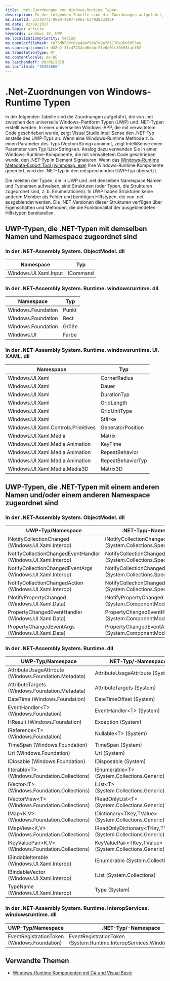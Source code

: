 ```yaml
---
title: .Net-Zuordnungen von Windows-Runtime Typen
description: In der folgenden Tabelle sind die Zuordnungen aufgeführt, die von .net zwischen den universelle Windows-Plattform Typen (UWP) und .NET-Typen erstellt werden.
ms.assetid: 5317D771-808D-4B97-8063-63492B23292F
ms.date: 02/08/2017
ms.topic: article
keywords: windows 10, UWP
ms.localizationpriority: medium
ms.openlocfilehash: c035db58fc6aa484f9d47a9af61176a2b05d55ee
ms.sourcegitcommit: d38e2f31c47434cd6dbbf8fe8d01c20b98fabf02
ms.translationtype: MT
ms.contentlocale: de-DE
ms.lasthandoff: 09/06/2019
ms.locfileid: "70393660"
---
```

# <a name="net-mappings-of-windows-runtime-types"></a>.Net-Zuordnungen von Windows-Runtime Typen

In der folgenden Tabelle sind die Zuordnungen aufgeführt, die von .net zwischen den universelle Windows-Plattform Typen (UWP) und .NET-Typen erstellt werden. In einer universellen Windows-APP, die mit verwaltetem Code geschrieben wurde, zeigt Visual Studio IntelliSense den .NET-Typ anstelle des UWP-Typs an. Wenn eine Windows-Runtime Methode z. b. einen Parameter des Typs IVector&lt;String&gt;annimmt, zeigt IntelliSense einen Parameter vom Typ IList&lt;String&gt;an. Analog dazu verwenden Sie in einer Windows-Runtime-Komponente, die mit verwaltetem Code geschrieben wurde, den .NET-Typ in Element Signaturen. Wenn das [Windows-Runtime Metadata-Export Tool (winmdexp. exe)](/dotnet/framework/tools/winmdexp-exe-windows-runtime-metadata-export-tool) Ihre Windows-Runtime Komponente generiert, wird der .NET-Typ in den entsprechenden UWP-Typ übersetzt.

Die meisten der Typen, die in UWP und .net denselben Namespace Namen und Typnamen aufweisen, sind Strukturen (oder Typen, die Strukturen zugeordnet sind, z. b. Enumerationen). In UWP haben Strukturen keine anderen Member als Felder und benötigen Hilfstypen, die von .net ausgeblendet werden. Die .NET-Versionen dieser Strukturen verfügen über Eigenschaften und Methoden, die die Funktionalität der ausgeblendeten Hilfstypen bereitstellen.

## <a name="uwp-types-that-map-to-net-types-with-the-same-name-and-namespace"></a>UWP-Typen, die .NET-Typen mit demselben Namen und Namespace zugeordnet sind

### <a name="in-net-assembly-systemobjectmodeldll"></a>In der .NET-Assembly System. ObjectModel. dll

| Namespace | Typ |
|-|-|
| Windows.UI.Xaml.Input | ICommand |

### <a name="in-net-assembly-systemruntimewindowsruntimedll"></a>In der .NET-Assembly System. Runtime. windowsruntime. dll

| Namespace | Typ |
|-|-|
| Windows.Foundation | Punkt |
| Windows.Foundation | Rect |
| Windows.Foundation | Größe |
| Windows.UI | Farbe |

### <a name="in-net-assembly-systemruntimewindowsruntimeuixamldll"></a>In der .NET-Assembly System. Runtime. windowsruntime. UI. XAML. dll

| Namespace | Typ |
|-|-|
| Windows.UI.Xaml | CornerRadius |
| Windows.UI.Xaml | Dauer |
| Windows.UI.Xaml | DurationTyp |
| Windows.UI.Xaml | GridLength |
| Windows.UI.Xaml | GridUnitType |
| Windows.UI.Xaml | Stärke |
| Windows.UI.Xaml.Controls.Primitives | GeneratorPosition |
| Windows.UI.Xaml.Media | Matrix |
| Windows.UI.Xaml.Media.Animation | KeyTime |
| Windows.UI.Xaml.Media.Animation | RepeatBehavior |
| Windows.UI.Xaml.Media.Animation | RepeatBehaviorTyp |
| Windows.UI.Xaml.Media.Media3D | Matrix3D |

## <a name="uwp-types-that-map-to-net-types-with-a-different-name-andor-namespace"></a>UWP-Typen, die .NET-Typen mit einem anderen Namen und/oder einem anderen Namespace zugeordnet sind

### <a name="in-net-assembly-systemobjectmodeldll"></a>In der .NET-Assembly System. ObjectModel. dll

| UWP-Typ/Namespace | .NET-Typ/-Namespace |
|-|-|
| INotifyCollectionChanged (Windows.UI.Xaml.Interop) | INotifyCollectionChanged (System.Collections.Specialized) | 
| NotifyCollectionChangedEventHandler (Windows.UI.Xaml.Interop) | NotifyCollectionChangedEventHandler (System.Collections.Specialized) | 
| NotifyCollectionChangedEventArgs (Windows.UI.Xaml.Interop) | NotifyCollectionChangedEventArgs (System.Collections.Specialized) | 
| NotifyCollectionChangedAction (Windows.UI.Xaml.Interop) | NotifyCollectionChangedAction (System.Collections.Specialized) | 
| INotifyPropertyChanged (Windows.UI.Xaml.Data) | INotifyPropertyChanged (System.ComponentModel) | 
| PropertyChangedEventHandler (Windows.UI.Xaml.Data) | PropertyChangedEventHandler (System.ComponentModel) | 
| PropertyChangedEventArgs (Windows.UI.Xaml.Data) | PropertyChangedEventArgs (System.ComponentModel) | 

### <a name="in-net-assembly-systemruntimedll"></a>In der .NET-Assembly System. Runtime. dll

| UWP-Typ/Namespace | .NET-Typ/-Namespace |
|-|-|
| AttributeUsageAttribute (Windows.Foundation.Metadata) | AttributeUsageAttribute (System) |
| AttributeTargets (Windows.Foundation.Metadata) | AttributeTargets (System) |
| DateTime (Windows.Foundation) | DateTimeOffset (System) |
| EventHandler&lt;T&gt; (Windows.Foundation) | EventHandler&lt;T&gt; (System) |
| HResult (Windows.Foundation) | Exception (System) |
| IReference&lt;T&gt; (Windows.Foundation) | Nullable&lt;T&gt; (System) |
| TimeSpan (Windows.Foundation) | TimeSpan (System) |
| Uri (Windows.Foundation) | Uri (System) |
| IClosable (Windows.Foundation) | IDisposable (System) |
| IIterable&lt;T&gt; (Windows.Foundation.Collections) | IEnumerable&lt;T&gt; (System.Collections.Generic) |
| IVector&lt;T&gt; (Windows.Foundation.Collections) | IList&lt;T&gt; (System.Collections.Generic) |
| IVectorView&lt;T&gt; (Windows.Foundation.Collections) | IReadOnlyList&lt;T&gt; (System.Collections.Generic) |
| IMap&lt;K,V&gt; (Windows.Foundation.Collections) | IDictionary&lt;TKey,TValue&gt; (System.Collections.Generic) |
| IMapView&lt;K,V&gt; (Windows.Foundation.Collections) | IReadOnlyDictionary&lt;TKey,TValue&gt; (System.Collections.Generic) |
| IKeyValuePair&lt;K,V&gt; (Windows.Foundation.Collections) | KeyValuePair&lt;TKey,TValue&gt; (System.Collections.Generic) |
| IBindableIterable (Windows.UI.Xaml.Interop) | IEnumerable (System.Collections) |
| IBindableVector (Windows.UI.Xaml.Interop) | IList (System.Collections) |
| TypeName (Windows.UI.Xaml.Interop) | Type (System) |

### <a name="in-net-assembly-systemruntimeinteropserviceswindowsruntimedll"></a>In der .NET-Assembly System. Runtime. InteropServices. windowsruntime. dll

| UWP-Typ/Namespace | .NET-Typ/-Namespace |
|-|-|
| EventRegistrationToken (Windows.Foundation) | EventRegistrationToken (System.Runtime.InteropServices.WindowsRuntime) |

## <a name="related-topics"></a>Verwandte Themen

* [Windows-Runtime Komponenten mit C# und Visual Basic](creating-windows-runtime-components-in-csharp-and-visual-basic.md)